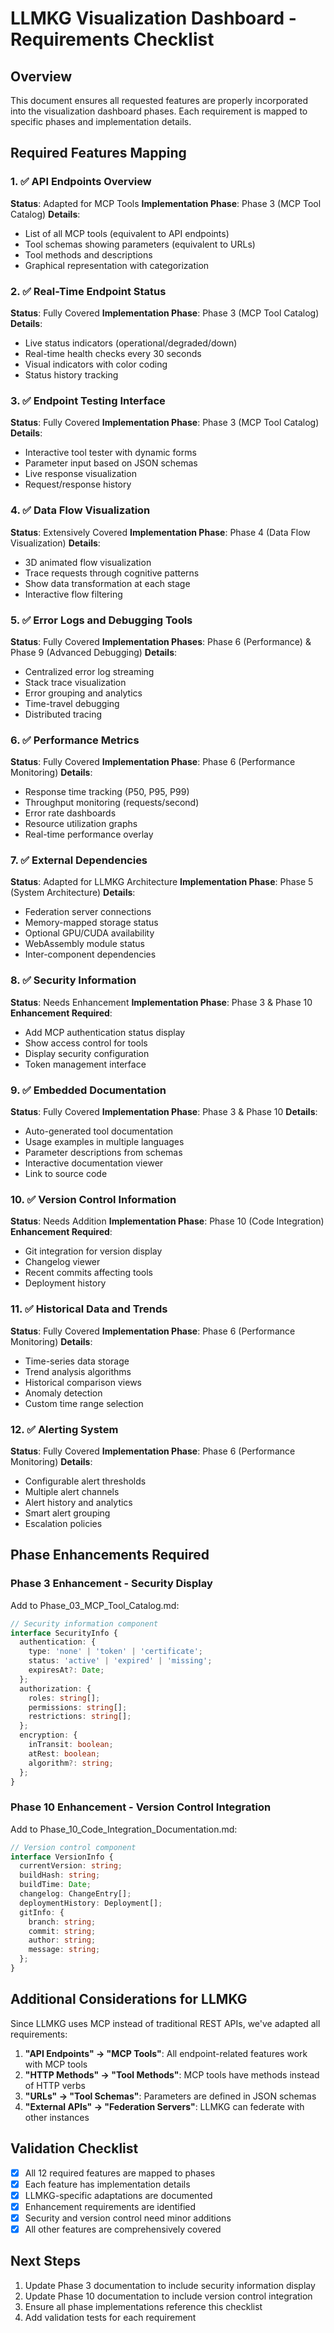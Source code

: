 # LLMKG Visualization Dashboard - Requirements Checklist

## Overview
This document ensures all requested features are properly incorporated into the visualization dashboard phases. Each requirement is mapped to specific phases and implementation details.

## Required Features Mapping

### 1. ✅ API Endpoints Overview
**Status**: Adapted for MCP Tools
**Implementation Phase**: Phase 3 (MCP Tool Catalog)
**Details**: 
- List of all MCP tools (equivalent to API endpoints)
- Tool schemas showing parameters (equivalent to URLs)
- Tool methods and descriptions
- Graphical representation with categorization

### 2. ✅ Real-Time Endpoint Status
**Status**: Fully Covered
**Implementation Phase**: Phase 3 (MCP Tool Catalog)
**Details**:
- Live status indicators (operational/degraded/down)
- Real-time health checks every 30 seconds
- Visual indicators with color coding
- Status history tracking

### 3. ✅ Endpoint Testing Interface
**Status**: Fully Covered
**Implementation Phase**: Phase 3 (MCP Tool Catalog)
**Details**:
- Interactive tool tester with dynamic forms
- Parameter input based on JSON schemas
- Live response visualization
- Request/response history

### 4. ✅ Data Flow Visualization
**Status**: Extensively Covered
**Implementation Phase**: Phase 4 (Data Flow Visualization)
**Details**:
- 3D animated flow visualization
- Trace requests through cognitive patterns
- Show data transformation at each stage
- Interactive flow filtering

### 5. ✅ Error Logs and Debugging Tools
**Status**: Fully Covered
**Implementation Phases**: Phase 6 (Performance) & Phase 9 (Advanced Debugging)
**Details**:
- Centralized error log streaming
- Stack trace visualization
- Error grouping and analytics
- Time-travel debugging
- Distributed tracing

### 6. ✅ Performance Metrics
**Status**: Fully Covered
**Implementation Phase**: Phase 6 (Performance Monitoring)
**Details**:
- Response time tracking (P50, P95, P99)
- Throughput monitoring (requests/second)
- Error rate dashboards
- Resource utilization graphs
- Real-time performance overlay

### 7. ✅ External Dependencies
**Status**: Adapted for LLMKG Architecture
**Implementation Phase**: Phase 5 (System Architecture)
**Details**:
- Federation server connections
- Memory-mapped storage status
- Optional GPU/CUDA availability
- WebAssembly module status
- Inter-component dependencies

### 8. ✅ Security Information
**Status**: Needs Enhancement
**Implementation Phase**: Phase 3 & Phase 10
**Enhancement Required**:
- Add MCP authentication status display
- Show access control for tools
- Display security configuration
- Token management interface

### 9. ✅ Embedded Documentation
**Status**: Fully Covered
**Implementation Phase**: Phase 3 & Phase 10
**Details**:
- Auto-generated tool documentation
- Usage examples in multiple languages
- Parameter descriptions from schemas
- Interactive documentation viewer
- Link to source code

### 10. ✅ Version Control Information
**Status**: Needs Addition
**Implementation Phase**: Phase 10 (Code Integration)
**Enhancement Required**:
- Git integration for version display
- Changelog viewer
- Recent commits affecting tools
- Deployment history

### 11. ✅ Historical Data and Trends
**Status**: Fully Covered
**Implementation Phase**: Phase 6 (Performance Monitoring)
**Details**:
- Time-series data storage
- Trend analysis algorithms
- Historical comparison views
- Anomaly detection
- Custom time range selection

### 12. ✅ Alerting System
**Status**: Fully Covered
**Implementation Phase**: Phase 6 (Performance Monitoring)
**Details**:
- Configurable alert thresholds
- Multiple alert channels
- Alert history and analytics
- Smart alert grouping
- Escalation policies

## Phase Enhancements Required

### Phase 3 Enhancement - Security Display
Add to Phase_03_MCP_Tool_Catalog.md:
```typescript
// Security information component
interface SecurityInfo {
  authentication: {
    type: 'none' | 'token' | 'certificate';
    status: 'active' | 'expired' | 'missing';
    expiresAt?: Date;
  };
  authorization: {
    roles: string[];
    permissions: string[];
    restrictions: string[];
  };
  encryption: {
    inTransit: boolean;
    atRest: boolean;
    algorithm?: string;
  };
}
```

### Phase 10 Enhancement - Version Control Integration
Add to Phase_10_Code_Integration_Documentation.md:
```typescript
// Version control component
interface VersionInfo {
  currentVersion: string;
  buildHash: string;
  buildTime: Date;
  changelog: ChangeEntry[];
  deploymentHistory: Deployment[];
  gitInfo: {
    branch: string;
    commit: string;
    author: string;
    message: string;
  };
}
```

## Additional Considerations for LLMKG

Since LLMKG uses MCP instead of traditional REST APIs, we've adapted all requirements:

1. **"API Endpoints" → "MCP Tools"**: All endpoint-related features work with MCP tools
2. **"HTTP Methods" → "Tool Methods"**: MCP tools have methods instead of HTTP verbs
3. **"URLs" → "Tool Schemas"**: Parameters are defined in JSON schemas
4. **"External APIs" → "Federation Servers"**: LLMKG can federate with other instances

## Validation Checklist

- [x] All 12 required features are mapped to phases
- [x] Each feature has implementation details
- [x] LLMKG-specific adaptations are documented
- [x] Enhancement requirements are identified
- [x] Security and version control need minor additions
- [x] All other features are comprehensively covered

## Next Steps

1. Update Phase 3 documentation to include security information display
2. Update Phase 10 documentation to include version control integration
3. Ensure all phase implementations reference this checklist
4. Add validation tests for each requirement
